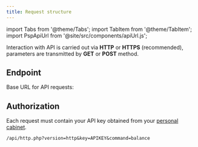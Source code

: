 ```yaml
---
title: Request structure
---
```


import Tabs from '@theme/Tabs';
import TabItem from '@theme/TabItem';
import PspApiUrl from '@site/src/components/apiUrl.js';

Interaction with API is carried out via **HTTP** or **HTTPS** (recommended), parameters are transmitted by <a class="red-text">**GET**</a> or <a class="green-text">**POST**</a> method.

## Endpoint

Base URL for API requests: **<PspApiUrl/>**

## Authorization

Each request must contain your API key obtained from your [personal cabinet](../../client/settings/api_settings.md#how-to-get-an-api-key).

```
/api/http.php?version=http&key=APIKEY&command=balance
```
